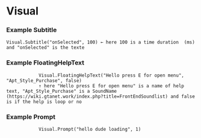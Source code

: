 # Visual

### Example Subtitle

    Visual.Subtitle("onSelected", 100) ← here 100 is a time duration  (ms) and "onSelected" is the texte

### Example FloatingHelpText

                Visual.FloatingHelpText("Hello press E for open menu", 	"Apt_Style_Purchase", false) 
                ↑ here "Hello press E for open menu" is a name of help text, "Apt_Style_Purchase" is a SoundName (https://wiki.gtanet.work/index.php?title=FrontEndSoundlist) and false is if the help is loop or no
                
### Example Prompt          
                Visual.Prompt("hello dude loading", 1)
